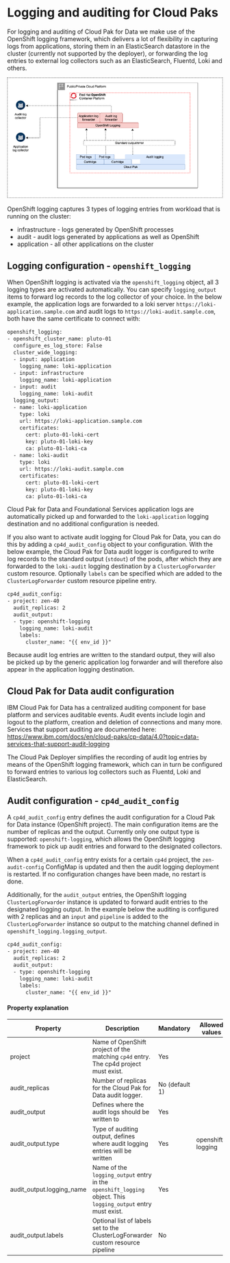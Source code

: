 # Logging and auditing for Cloud Paks

For logging and auditing of Cloud Pak for Data we make use of the OpenShift logging framework, which delivers a lot of flexibility in capturing logs from applications, storing them in an ElasticSearch datastore in the cluster (currently not supported by the deployer), or forwarding the log entries to external log collectors such as an ElasticSearch, Fluentd, Loki and others.

![Logging overview](images/cloud-pak-deployer-logging.png)

OpenShift logging captures 3 types of logging entries from workload that is running on the cluster:
* infrastructure - logs generated by OpenShift processes
* audit - audit logs generated by applications as well as OpenShift
* application - all other applications on the cluster

## Logging configuration - `openshift_logging`

When OpenShift logging is activated via the `openshift_logging` object, all 3 logging types are activated automatically. You can specify `logging_output` items to forward log records to the log collector of your choice. In the below example, the application logs are forwarded to a loki server `https://loki-application.sample.com` and audit logs to `https://loki-audit.sample.com`, both have the same certificate to connect with:

```
openshift_logging:
- openshift_cluster_name: pluto-01
  configure_es_log_store: False
  cluster_wide_logging:
  - input: application
    logging_name: loki-application
  - input: infrastructure
    logging_name: loki-application
  - input: audit
    logging_name: loki-audit
  logging_output:
  - name: loki-application
    type: loki
    url: https://loki-application.sample.com
    certificates:
      cert: pluto-01-loki-cert
      key: pluto-01-loki-key
      ca: pluto-01-loki-ca
  - name: loki-audit
    type: loki
    url: https://loki-audit.sample.com
    certificates:
      cert: pluto-01-loki-cert
      key: pluto-01-loki-key
      ca: pluto-01-loki-ca
```

Cloud Pak for Data and Foundational Services application logs are automatically picked up and forwarded to the `loki-application` logging destination and no additional configuration is needed.

If you also want to activate audit logging for Cloud Pak for Data, you can do this by adding a `cp4d_audit_config` object to your configuration. With the below example, the Cloud Pak for Data audit logger is configured to write log records to the standard output (`stdout`) of the pods, after which they are forwarded to the `loki-audit` logging destination by a `ClusterLogForwarder` custom resource. Optionally `labels` can be specified which are added to the `ClusterLogForwarder` custom resource pipeline entry.  

```
cp4d_audit_config:
- project: zen-40
  audit_replicas: 2
  audit_output:
  - type: openshift-logging
    logging_name: loki-audit
    labels:
      cluster_name: "{{ env_id }}"    
```

<InlineNotification kind="info">
Because audit log entries are written to the standard output, they will also be picked up by the generic application log forwarder and will therefore also appear in the application logging destination.
</InlineNotification>

## Cloud Pak for Data audit configuration

IBM Cloud Pak for Data has a centralized auditing component for base platform and services auditable events. Audit events include login and logout to the platform, creation and deletion of connections and many more. Services that support auditing are documented here: https://www.ibm.com/docs/en/cloud-paks/cp-data/4.0?topic=data-services-that-support-audit-logging

The Cloud Pak Deployer simplifies the recording of audit log entries by means of the OpenShift logging framework, which can in turn be configured to forward entries to various log collectors such as Fluentd, Loki and ElasticSearch.

## Audit configuration - `cp4d_audit_config`
A `cp4d_audit_config` entry defines the audit configuration for a Cloud Pak for Data instance (OpenShift project). The main configuration items are the number of replicas and the output. Currently only one output type is supported: `openshift-logging`, which allows the OpenShift logging framework to pick up audit entries and forward to the designated collectors.

When a `cp4d_audit_config` entry exists for a certain `cp4d` project, the `zen-audit-config` ConfigMap is updated and then the audit logging deployment is restarted. If no configuration changes have been made, no restart is done.

Additionally, for the `audit_output` entries, the OpenShift logging `ClusterLogForwarder` instance is updated to forward audit entries to the designated logging output. In the example below the auditing is configured with 2 replicas and an `input` and `pipeline` is added to the `ClusterLogForwarder` instance so output to the matching channel defined in `openshift_logging.logging_output`.

```
cp4d_audit_config:
- project: zen-40
  audit_replicas: 2
  audit_output:
  - type: openshift-logging
    logging_name: loki-audit
    labels:
      cluster_name: "{{ env_id }}"
```

#### Property explanation
| Property | Description                                                          | Mandatory | Allowed values |
| -------- | -------------------------------------------------------------------- | --------- | -------------- |
| project  | Name of OpenShift project of the matching `cp4d` entry. The cp4d project must exist. | Yes       |  |
| audit_replicas | Number of replicas for the Cloud Pak for Data audit logger.    | No (default 1) |  |
| audit_output | Defines where the audit logs should be written to                | Yes       |  |
| audit_output.type | Type of auditing output, defines where audit logging entries will be written | Yes   | openshift-logging |
| audit_output.logging_name | Name of the `logging_output` entry in the `openshift_logging` object. This `logging_output` entry must exist. | Yes   | |
| audit_output.labels | Optional list of labels set to the ClusterLogForwarder custom resource pipeline | No   | |

